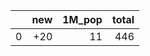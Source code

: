 |    |   new |   1M_pop |   total |
|---:|------:|---------:|--------:|
|  0 |   +20 |       11 |     446 |